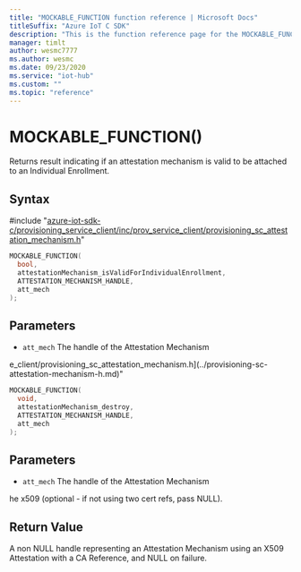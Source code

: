 ```yaml
---                             
title: "MOCKABLE_FUNCTION function reference | Microsoft Docs" 
titleSuffix: "Azure IoT C SDK"            
description: "This is the function reference page for the MOCKABLE_FUNCTION() function in the Azure IoT C SDK. This SDK is used with Azure IoT Hub and Azure IoT Hub Device Provisioning Service"            
manager: timlt                 
author: wesmc7777              
ms.author: wesmc               
ms.date: 09/23/2020                    
ms.service: "iot-hub"             
ms.custom: ""                
ms.topic: "reference"        
---                            
```


# MOCKABLE_FUNCTION()

Returns result indicating if an attestation mechanism is valid to be attached to an Individual Enrollment.

## Syntax

\#include "[azure-iot-sdk-c/provisioning_service_client/inc/prov_service_client/provisioning_sc_attestation_mechanism.h](../provisioning-sc-attestation-mechanism-h.md)"  
```C
MOCKABLE_FUNCTION(
  bool,
  attestationMechanism_isValidForIndividualEnrollment,
  ATTESTATION_MECHANISM_HANDLE,
  att_mech
);
```

## Parameters
* `att_mech` The handle of the Attestation Mechanism

e_client/provisioning_sc_attestation_mechanism.h](../provisioning-sc-attestation-mechanism-h.md)"  
```C
MOCKABLE_FUNCTION(
  void,
  attestationMechanism_destroy,
  ATTESTATION_MECHANISM_HANDLE,
  att_mech
);
```

## Parameters
* `att_mech` The handle of the Attestation Mechanism

he x509 (optional - if not using two cert refs, pass NULL).

## Return Value
A non NULL handle representing an Attestation Mechanism using an X509 Attestation with a CA Reference, and NULL on failure.

